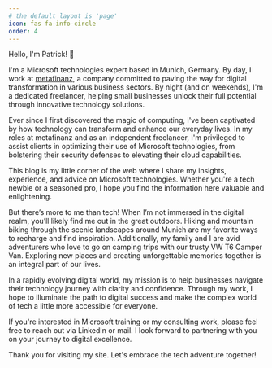 ```yaml
---
# the default layout is 'page'
icon: fas fa-info-circle
order: 4
---
```


Hello, I'm Patrick! 👋

I'm a Microsoft technologies expert based in Munich, Germany. 
By day, I work at [metafinanz](https://metafinanz.de/), a company committed to paving the way for digital transformation in various business sectors. By night (and on weekends), I'm a dedicated freelancer, helping small businesses unlock their full potential through innovative technology solutions.

Ever since I first discovered the magic of computing, I've been captivated by how technology can transform and enhance our everyday lives. In my roles at metafinanz and as an independent freelancer, I'm privileged to assist clients in optimizing their use of Microsoft technologies, from bolstering their security defenses to elevating their cloud capabilities.

This blog is my little corner of the web where I share my insights, experience, and advice on Microsoft technologies. Whether you're a tech newbie or a seasoned pro, I hope you find the information here valuable and enlightening.

But there’s more to me than tech! When I’m not immersed in the digital realm, you’ll likely find me out in the great outdoors. Hiking and mountain biking through the scenic landscapes around Munich are my favorite ways to recharge and find inspiration. Additionally, my family and I are avid adventurers who love to go on camping trips with our trusty VW T6 Camper Van. Exploring new places and creating unforgettable memories together is an integral part of our lives.

In a rapidly evolving digital world, my mission is to help businesses navigate their technology journey with clarity and confidence. Through my work, I hope to illuminate the path to digital success and make the complex world of tech a little more accessible for everyone.

If you're interested in Microsoft training or my consulting work, please feel free to reach out via LinkedIn or mail. I look forward to partnering with you on your journey to digital excellence.

Thank you for visiting my site. Let's embrace the tech adventure together!
